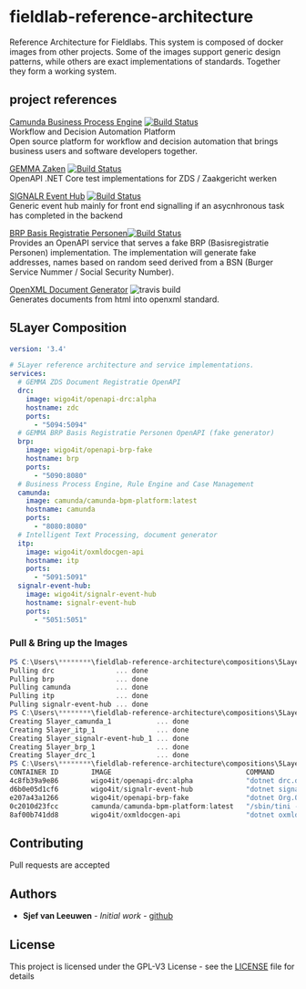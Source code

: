 # fieldlab-reference-architecture

Reference Architecture for Fieldlabs. This system is composed of docker images from other projects. Some of the images support generic design patterns, while others are exact implementations of standards. Together they form a working system.

## project references

[Camunda Business Process Engine](http://camunda.org)  [![Build Status](https://travis-ci.org/camunda/camunda-bpm-platform.svg?branch=master)](https://travis-ci.org/camunda/camunda-bpm-platform)  
Workflow and Decision Automation Platform  
Open source platform for workflow and decision automation that brings business users and software developers together.

[GEMMA Zaken](https://github.com/sjefvanleeuwen/gemma-zaken) [![Build Status](https://travis-ci.org/sjefvanleeuwen/gemma-zaken.svg?branch=master)](https://travis-ci.org/sjefvanleeuwen/gemma-zaken)  
OpenAPI .NET Core test implementations for ZDS / Zaakgericht werken

[SIGNALR Event Hub](https://github.com/sjefvanleeuwen/signalr-event-hub) 
[![Build Status](https://travis-ci.org/sjefvanleeuwen/signalr-event-hub.svg?branch=master)](https://travis-ci.org/sjefvanleeuwen/signalr-event-hub)  
Generic event hub mainly for front end signalling if an asycnhronous task has completed in the backend 

[BRP Basis Registratie Personen](https://github.com/sjefvanleeuwen/openapi-brp-fake)[![Build Status](https://travis-ci.org/sjefvanleeuwen/openapi-brp-fake.svg?branch=master)](https://travis-ci.org/sjefvanleeuwen/openapi-brp-fake)  
Provides an OpenAPI service that serves a fake BRP (Basisregistratie Personen) implementation. The implementation will generate fake addresses, names based on random seed derived from a BSN (Burger Service Nummer / Social Security Number).

[OpenXML Document Generator](https://github.com/sjefvanleeuwen/openxml-document-generator)  ![travis build](https://travis-ci.com/sjefvanleeuwen/openxml-document-generator.svg?branch=master)  
Generates documents from html into openxml standard.

## 5Layer Composition

```yaml
version: '3.4'

# 5Layer reference architecture and service implementations.
services:
  # GEMMA ZDS Document Registratie OpenAPI
  drc:
    image: wigo4it/openapi-drc:alpha
    hostname: zdc
    ports:
      - "5094:5094"
  # GEMMA BRP Basis Registratie Personen OpenAPI (fake generator)
  brp:
    image: wigo4it/openapi-brp-fake
    hostname: brp
    ports:
      - "5090:8080"
  # Business Process Engine, Rule Engine and Case Management  
  camunda:
    image: camunda/camunda-bpm-platform:latest
    hostname: camunda
    ports:
      - "8080:8080"
  # Intelligent Text Processing, document generator
  itp:
    image: wigo4it/oxmldocgen-api
    hostname: itp
    ports:
      - "5091:5091"
  signalr-event-hub:
    image: wigo4it/signalr-event-hub
    hostname: signalr-event-hub
    ports:
      - "5051:5051"
```

### Pull & Bring up the Images

```powershell
PS C:\Users\********\fieldlab-reference-architecture\compositions\5Layer> docker-compose pull
Pulling drc               ... done
Pulling brp               ... done
Pulling camunda           ... done
Pulling itp               ... done
Pulling signalr-event-hub ... done
PS C:\Users\********\fieldlab-reference-architecture\compositions\5Layer> docker-compose up -d
Creating 5layer_camunda_1           ... done
Creating 5layer_itp_1               ... done
Creating 5layer_signalr-event-hub_1 ... done
Creating 5layer_brp_1               ... done
Creating 5layer_drc_1               ... done
PS C:\Users\********\fieldlab-reference-architecture\compositions\5Layer> docker ps
CONTAINER ID        IMAGE                                 COMMAND                  CREATED             STATUS              PORTS                              NAMES
4c8fb39a9e86        wigo4it/openapi-drc:alpha             "dotnet drc.dll"         23 minutes ago      Up 23 minutes       0.0.0.0:5094->5094/tcp             5layer_drc_1
d6b0e05d1cf6        wigo4it/signalr-event-hub             "dotnet signalr-even…"   23 minutes ago      Up 23 minutes       0.0.0.0:5051->5051/tcp             5layer_signalr-event-hub_1
e207a43a1266        wigo4it/openapi-brp-fake              "dotnet Org.OpenAPIT…"   23 minutes ago      Up 23 minutes       0.0.0.0:5090->8080/tcp             5layer_brp_1
0c2010d23fcc        camunda/camunda-bpm-platform:latest   "/sbin/tini -- ./cam…"   23 minutes ago      Up 23 minutes       8000/tcp, 0.0.0.0:8080->8080/tcp   5layer_camunda_1
8af00b741dd8        wigo4it/oxmldocgen-api                "dotnet oxmldocgen-a…"   23 minutes ago      Up 23 minutes       0.0.0.0:5091->5091/tcp             5layer_itp_1
```

## Contributing

Pull requests are accepted

## Authors

* **Sjef van Leeuwen** - *Initial work* - [github](https://github.com/sjefvanleeuwen)

## License

This project is licensed under the GPL-V3 License - see the [LICENSE](LICENSE) file for details